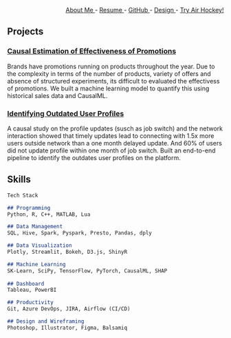 <div style="text-align: right">
 
   <a href = "https://www.linkedin.com/in/ezhilvelme/" > About Me </a> -
   <a href = "https://drive.google.com/file/d/1LAy5Ol2dtCn14x_uI9mE7Lu4mIqhyvba/view?usp=sharing" > Resume </a> - 
   <a href = "https://github.com/Ezhilvel" > GitHub </a> -
   <a href = "https://www.behance.net/ezhilvelme" > Design </a> -
   <a href = "https://airhockey-love2d.herokuapp.com/" > Try Air Hockey! </a> 

</div>

## Projects


### [Causal Estimation of Effectiveness of Promotions]()

Brands have promotions running on products throughout the year. Due to the complexity in terms of the number of products, variety of offers and absence of structured experiments, its difficult to evaluated the effectivess of promotions. We built a machine learning model to quantify this using historical sales data and CausalML.

### [Identifying Outdated User Profiles]()

A causal study on the profile updates (susch as job switch) and the network interaction showed that timely updates lead to connecting with 1.5x more users outside network than a one month delayed update. And 60% of users did not update profile within one month of job switch. Built an end-to-end pipeline to identify the outdates user profiles on the platform.


## Skills

```markdown
Tech Stack

## Programming 
Python, R, C++, MATLAB, Lua

## Data Management
SQL, Hive, Spark, Pyspark, Presto, Pandas, dply

## Data Visualization 
Plotly, Streamlit, Bokeh, D3.js, ShinyR

## Machine Learning
SK-Learn, SciPy, TensorFlow, PyTorch, CausalML, SHAP
 
## Dashboard
Tableau, PowerBI

## Productivity 
Git, Azure DevOps, JIRA, Airflow (CI/CD)

## Design and Wireframing
Photoshop, Illustrator, Figma, Balsamiq

```

